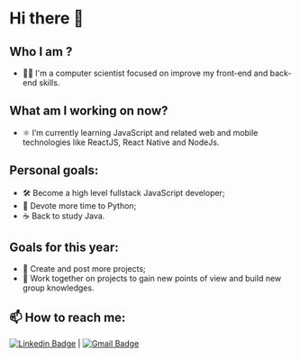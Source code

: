 # Hi there 👋

## Who I am ?
- :man_technologist: I'm a computer scientist focused on improve my front-end and back-end skills.

## What am I working on now?
- :atom_symbol: I’m currently learning JavaScript and related web and mobile technologies like ReactJS, React Native and NodeJs.

## Personal goals:
- :hammer_and_wrench: Become a high level fullstack JavaScript developer;
- :snake: Devote more time to Python;
- :coffee: Back to study Java.

## Goals for this year:
- :memo: Create and post more projects;
- :busts_in_silhouette: Work together on projects to gain new points of view and build new group knowledges.


## 📫 How to reach me:
[![Linkedin Badge](https://img.shields.io/badge/-Zacarias%20Becker-blue?style=flat-square&logo=Linkedin&logoColor=white&link=https://www.linkedin.com/in/jos%C3%A9-zacarias-becker-pereira-47a06a1a2/)](https://www.linkedin.com/in/jos%C3%A9-zacarias-becker-pereira-47a06a1a2/) 
| [![Gmail Badge](https://img.shields.io/badge/-zacariasbecker@gmail.com-c14438?style=flat-square&logo=Gmail&logoColor=white&link=mailto:zacariasbecker@gmail.com)](mailto:zacariasbecker@gmail.com)

<!--
**ZacariasBecker/ZacariasBecker** is a ✨ _special_ ✨ repository because its `README.md` (this file) appears on your GitHub profile.

Here are some ideas to get you started:

- 🔭 I’m  working on ...
- 🌱 I’m currently ...
- 👯 I’m looking to collaborate on ...
- 🤔 I’m looking for help with ...
- 💬 Ask me about ...
- 📫 How to reach me: ...
- 😄 Pronouns: ...
- ⚡ Fun fact: ...

-->
